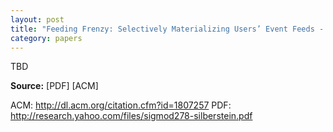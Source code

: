 ```yaml
---
layout: post
title: "Feeding Frenzy: Selectively Materializing Users’ Event Feeds - Silberstein, et al."
category: papers
---
```


TBD

**Source:** [PDF] [ACM]

ACM: http://dl.acm.org/citation.cfm?id=1807257
PDF: http://research.yahoo.com/files/sigmod278-silberstein.pdf
